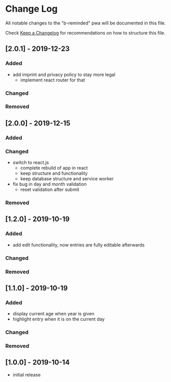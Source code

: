 # Change Log

All notable changes to the "b-reminded" pwa will be documented in this file.

Check [Keep a Changelog](http://keepachangelog.com/) for recommendations on how to structure this file.


## [2.0.1] - 2019-12-23
### Added
- add imprint and privacy policy to stay more legal
  - implement react router for that

### Changed

### Removed


## [2.0.0] - 2019-12-15
### Added

### Changed
- switch to react.js
  - complete rebuild of app in react
  - keep structure and functionality
  - keep database structure and service worker
- fix bug in day and month validation
  - reset validation after submit

### Removed


## [1.2.0] - 2019-10-19
### Added
- add edit functionality, now entries are fully editable afterwards

### Changed

### Removed


## [1.1.0] - 2019-10-19
### Added
- display current age when year is given
- highlight entry when it is on the current day

### Changed

### Removed


## [1.0.0] - 2019-10-14
- initial release
